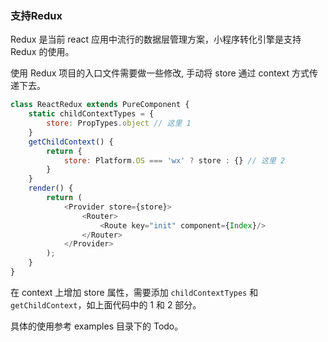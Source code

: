 ### 支持Redux

Redux 是当前 react 应用中流行的数据层管理方案，小程序转化引擎是支持 Redux 的使用。 

使用 Redux 项目的入口文件需要做一些修改, 手动将 store 通过 context 方式传递下去。

```javascript
class ReactRedux extends PureComponent {
    static childContextTypes = {
        store: PropTypes.object // 这里 1
    }
    getChildContext() {
        return {
            store: Platform.OS === 'wx' ? store : {} // 这里 2
        }
    }
    render() {
        return (
            <Provider store={store}>
                <Router>
                    <Route key="init" component={Index}/>
                </Router>
            </Provider>
        );
    }
}
```

在 context 上增加 store 属性，需要添加 `childContextTypes` 和 `getChildContext`，如上面代码中的 1 和 2 部分。

具体的使用参考 examples 目录下的 Todo。
